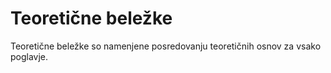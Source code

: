 # Teoretične beležke

Teoretične beležke so namenjene posredovanju teoretičnih osnov za vsako poglavje.

